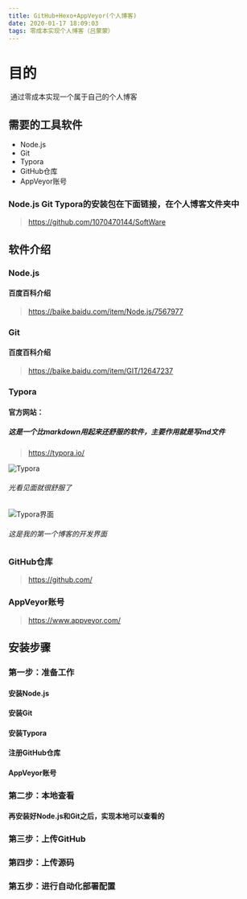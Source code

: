 ```yaml
---
title: GitHub+Hexo+AppVeyor(个人博客)
date: 2020-01-17 18:09:03
tags: 零成本实现个人博客（吕蒙蒙）
---
```


# 目的

​	通过零成本实现一个属于自己的个人博客

## 需要的工具软件

- Node.js
- Git  
- Typora
- GitHub仓库
- AppVeyor账号

### Node.js  Git Typora的安装包在下面链接，在个人博客文件夹中

> https://github.com/1070470144/SoftWare 

## 软件介绍

### Node.js

#### 百度百科介绍

>  https://baike.baidu.com/item/Node.js/7567977

### Git

#### 百度百科介绍



> https://baike.baidu.com/item/GIT/12647237

### Typora

#### 官方网站：

##### 这是一个比markdown用起来还舒服的软件，主要作用就是写md文件

> https://typora.io/

![Typora](Typora.png)

###### 光看见面就很舒服了

![Typora界面](Typora界面.png)

###### 这是我的第一个博客的开发界面

### GitHub仓库

> https://github.com/

### AppVeyor账号

> https://www.appveyor.com/

## 安装步骤

### 第一步：准备工作

#### 安装Node.js

#### 安装Git

#### 安装Typora

#### 注册GitHub仓库

#### AppVeyor账号

### 第二步：本地查看

#### 再安装好Node.js和Git之后，实现本地可以查看的

### 第三步：上传GitHub

### 第四步：上传源码

### 第五步：进行自动化部署配置

